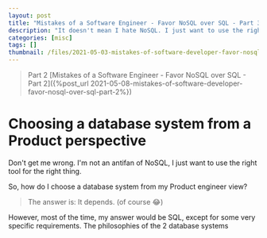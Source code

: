 ```yaml
---
layout: post
title: "Mistakes of a Software Engineer - Favor NoSQL over SQL - Part 3"
description: "It doesn't mean I hate NoSQL. I just want to use the right tool for the right job..."
categories: [misc]
tags: []
thumbnail: /files/2021-05-03-mistakes-of-software-developer-favor-nosql-over-sql-part-1/sql-nosql.png
---
```


> Part 2 [Mistakes of a Software Engineer - Favor NoSQL over SQL - Part 2]({%post_url 2021-05-08-mistakes-of-software-developer-favor-nosql-over-sql-part-2%})


# Choosing a database system from a Product perspective
Don't get me wrong. I'm not an antifan of NoSQL, I just want to use the right tool for the right
thing.

So, how do I choose a database system from my Product engineer view?

> The answer is: It depends. (of course 😂)

However, most of the time, my answer would be SQL, except for some very specific requirements. The
philosophies of the 2 database systems 
